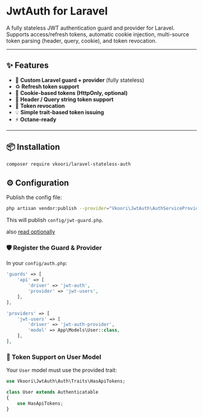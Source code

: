 # JwtAuth for Laravel

A fully stateless JWT authentication guard and provider for Laravel.  
Supports access/refresh tokens, automatic cookie injection, multi-source token parsing (header, query, cookie), and token revocation.

---

## ✨ Features

- 🔐 **Custom Laravel guard + provider** (fully stateless)
- ♻️ **Refresh token support**
- 🍪 **Cookie-based tokens (HttpOnly, optional)**
- 📩 **Header / Query string token support**
- 🔄 **Token revocation**
- 💡 **Simple trait-based token issuing**
- ⚡️ **Octane-ready**

---

## 📦 Installation

```bash
composer require vkoori/laravel-stateless-auth
```

## ⚙️ Configuration

Publish the config file:

```bash
php artisan vendor:publish --provider="Vkoori\JwtAuth\AuthServiceProvider" --tag=jwt-guard
```

This will publish `config/jwt-guard.php`.

also [read optionally](https://github.com/vkoori/laravel-jwt)

### 🛡 Register the Guard & Provider

In your `config/auth.php`:

```php
'guards' => [
    'api' => [
        'driver' => 'jwt-auth',
        'provider' => 'jwt-users',
    ],
],

'providers' => [
    'jwt-users' => [
        'driver' => 'jwt-auth-provider',
        'model' => App\Models\User::class,
    ],
],
```

### 👤 Token Support on User Model

Your `User` model must use the provided trait:

```php
use Vkoori\JwtAuth\Auth\Traits\HasApiTokens;

class User extends Authenticatable
{
    use HasApiTokens;
}
```

